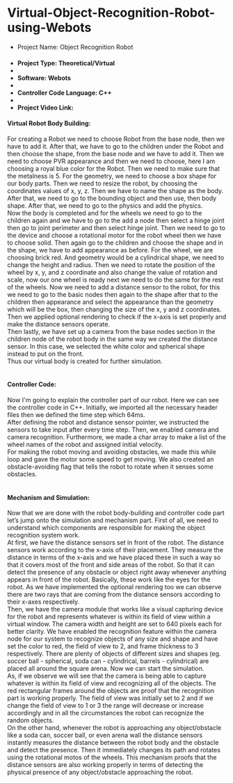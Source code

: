 # Virtual-Object-Recognition-Robot-using-Webots

<ul>
<li>Project Name: Object Recognition Robot <h4>
<li>Project Type: Theoretical/Virtual <li>
<li>Software: Webots <li>
<li>Controller Code Language: C++ <li>
<li>Project Video Link: </li>
</ul>


<h4>Virtual Robot Body Building: </h4>
For creating a Robot we need to choose Robot from the base node, then we have to add it. After
that, we have to go to the children under the Robot and then choose the shape, from the base
node and we have to add it. Then we need to choose PVR appearance and then we need to
choose, here I am choosing a royal blue color for the Robot. Then we need to make sure that the
metalness is 5. For the geometry, we need to choose a box shape for our body parts. Then we
need to resize the robot, by choosing the coordinates values of x, y, z. Then we have to name the
shape as the body. After that, we need to go to the bounding object and then use, then body
shape. After that, we need to go to the physics and add the physics. <br> 
Now the body is completed and for the wheels we need to go to the children again and we have
to go to the add a node then select a hinge joint then go to joint perimeter and then select hinge
joint. Then we need to go to the device and choose a rotational motor for the robot wheel then we
have to choose solid. Then again go to the children and choose the shape and in the shape, we
have to add appearance as before. For the wheel, we are choosing brick red. And geometry
would be a cylindrical shape, we need to change the height and radius. Then we need to rotate
the position of the wheel by x, y, and z coordinate and also change the value of rotation and
scale, now our one wheel is ready next we need to do the same for the rest of the wheels.
Now we need to add a distance sensor to the robot, for this we need to go to the basic nodes then
again to the shape after that to the children then appearance and select the appearance than the
geometry which will be the box, then changing the size of the x, y and z coordinates. Then we
applied optional rendering to check if the x-axis is set properly and make the distance sensors
operate. <br> 
Then lastly, we have set up a camera from the base nodes section in the children node of the
robot body in the same way we created the distance sensor. In this case, we selected the white
color and spherical shape instead to put on the front. <br>
Thus our virtual body is created for further simulation. <br> <br>

<h4>Controller Code: </h4>
Now I'm going to explain the controller part of our robot. Here we can see the controller code in
C++. Initially, we imported all the necessary header files then we defined the time step which
64ms. <br>
After defining the robot and distance sensor pointer, we instructed the sensors to take input after
every time step. Then, we enabled camera and camera recognition.
Furthermore, we made a char array to make a list of the wheel names of the robot and assigned
initial velocity. <br>
For making the robot moving and avoiding obstacles, we made this while loop and gave the
motor some speed to get moving. We also created an obstacle-avoiding flag that tells the robot
to rotate when it senses some obstacles. <br> <br>

<h4>Mechanism and Simulation:</h4>
Now that we are done with the robot body-building and controller code part let’s jump onto the
simulation and mechanism part. First of all, we need to understand which components are
responsible for making the object recognition system work. <br> 
At first, we have the distance sensors set in front of the robot. The distance sensors work
according to the x-axis of their placement. They measure the distance in terms of the x-axis and
we have placed these in such a way so that it covers most of the front and side areas of the robot.
So that it can detect the presence of any obstacle or object right away whenever anything appears
in front of the robot. Basically, these work like the eyes for the robot. As we have implemented
the optional rendering too we can observe there are two rays that are coming from the distance
sensors according to their x-axes respectively. <br>
Then, we have the camera module that works like a visual capturing device for the robot and
represents whatever is within its field of view within a virtual window. The camera width and
height are set to 640 pixels each for better clarity. We have enabled the recognition feature within
the camera node for our system to recognize objects of any size and shape and have set the color
to red, the field of view to 2, and frame thickness to 3 respectively.
There are plenty of objects of different sizes and shapes (eg. soccer ball - spherical, soda can -
cylindrical, barrels - cylindrical) are placed all around the square arena. Now we can start the
simulation. <br> 
As, if we observe we will see that the camera is being able to capture whatever is within its field
of view and recognizing all of the objects. The red rectangular frames around the objects are
proof that the recognition part is working properly. The field of view was initially set to 2 and if
we change the field of view to 1 or 3 the range will decrease or increase accordingly and in all
the circumstances the robot can recognize the random objects. <br> 
On the other hand, whenever the robot is approaching any object/obstacle like a soda can, soccer
ball, or even arena wall the distance sensors instantly measures the distance between the robot
body and the obstacle and detect the presence. Then it immediately changes its path and rotates
using the rotational motos of the wheels. This mechanism proofs that the distance sensors are
also working properly in terms of detecting the physical presence of any object/obstacle
approaching the robot.
